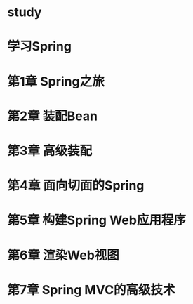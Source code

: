 # study
学习Spring
==========

# 第1章 Spring之旅



# 第2章 装配Bean

# 第3章 高级装配

# 第4章 面向切面的Spring

# 第5章 构建Spring Web应用程序

# 第6章 渲染Web视图

# 第7章 Spring MVC的高级技术
 
